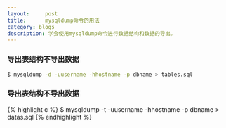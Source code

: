 ```yaml
---
layout:     post
title:      mysqldump命令的用法
category: blogs
description: 学会使用mysqldump命令进行数据结构和数据的导出。
---
```


### 导出表结构不导出数据 
```sh
$ mysqldump -d -uusername -hhostname -p dbname > tables.sql
```

### 导出表结构不导出数据 
{% highlight c %}
$ mysqldump -t -uusername -hhostname -p dbname > datas.sql
{% endhighlight %}

